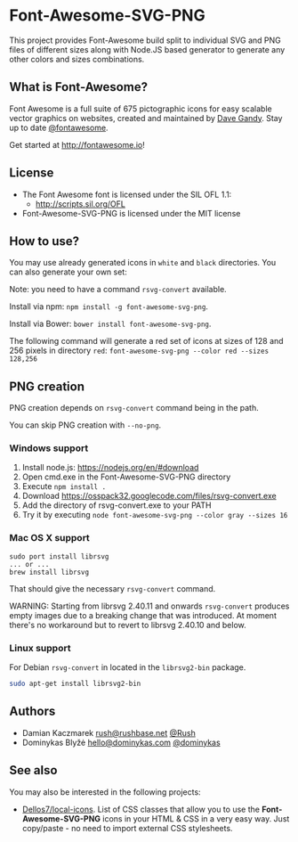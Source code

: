 Font-Awesome-SVG-PNG
====================

This project provides  Font-Awesome build split to individual SVG and PNG files of different sizes along with Node.JS based generator to generate any other colors and sizes combinations.

## What is Font-Awesome?
Font Awesome is a full suite of 675 pictographic icons for easy scalable vector graphics on websites, created and
maintained by [Dave Gandy](http://twitter.com/davegandy). Stay up to date [@fontawesome](http://twitter.com/fontawesome).

Get started at http://fontawesome.io!

## License
- The Font Awesome font is licensed under the SIL OFL 1.1:
  - http://scripts.sil.org/OFL
- Font-Awesome-SVG-PNG is licensed under the MIT license

## How to use?
You may use already generated icons in `white` and `black` directories. You can also generate your own set:

Note: you need to have a command `rsvg-convert` available.

Install via npm: `npm install -g font-awesome-svg-png`.

Install via Bower: `bower install font-awesome-svg-png`.

The following command will generate a red set of icons at sizes of 128 and 256 pixels in directory `red`:
`font-awesome-svg-png --color red --sizes 128,256`

## PNG creation

PNG creation depends on `rsvg-convert` command being in the path.

You can skip PNG creation with `--no-png`.

### Windows support
1. Install node.js: https://nodejs.org/en/#download
2. Open cmd.exe in the Font-Awesome-SVG-PNG directory
3.  Execute `npm install .`
4. Download https://osspack32.googlecode.com/files/rsvg-convert.exe
5. Add the directory of rsvg-convert.exe to your PATH
6. Try it by executing `node font-awesome-svg-png --color gray --sizes 16`

### Mac OS X support
```
sudo port install librsvg
... or ...
brew install librsvg
```
That should give the necessary `rsvg-convert` command.

WARNING: Starting from librsvg 2.40.11 and onwards `rsvg-convert` produces empty images due to a breaking change that was introduced. At moment there's no workaround but to revert to librsvg 2.40.10 and below.

### Linux support
For Debian `rsvg-convert` in located in the `librsvg2-bin` package.
```sh
sudo apt-get install librsvg2-bin
```

## Authors
- Damian Kaczmarek <rush@rushbase.net> [@Rush](https://github.com/Rush)
- Dominykas Blyžė <hello@dominykas.com> [@dominykas](https://github.com/dominykas)

## See also

You may also be interested in the following projects:
- [Dellos7/local-icons](https://github.com/Dellos7/local-icons). List of CSS classes that allow you to use the **Font-Awesome-SVG-PNG** icons in your HTML & CSS in a very easy way. Just copy/paste - no need to import external CSS stylesheets.
